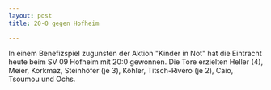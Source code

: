 ```yaml
---
layout: post
title: 20-0 gegen Hofheim

---
```


In einem Benefizspiel zugunsten der Aktion "Kinder in Not" hat die Eintracht heute beim SV 09 Hofheim mit 20:0 gewonnen. Die Tore erzielten Heller (4), Meier, Korkmaz, Steinhöfer (je 3), Köhler, Titsch-Rivero (je 2), Caio, Tsoumou und Ochs.


